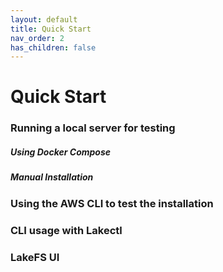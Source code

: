 ```yaml
---
layout: default
title: Quick Start
nav_order: 2
has_children: false
---
```


# Quick Start


### Running a local server for testing
#####  Using Docker Compose
##### Manual Installation 
### Using the AWS CLI to test the installation
### CLI usage with Lakectl
### LakeFS UI